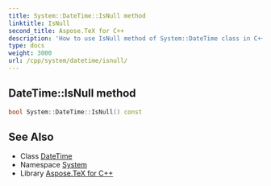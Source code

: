```yaml
---
title: System::DateTime::IsNull method
linktitle: IsNull
second_title: Aspose.TeX for C++
description: 'How to use IsNull method of System::DateTime class in C++.'
type: docs
weight: 3000
url: /cpp/system/datetime/isnull/
---
```

## DateTime::IsNull method




```cpp
bool System::DateTime::IsNull() const
```

## See Also

* Class [DateTime](../)
* Namespace [System](../../)
* Library [Aspose.TeX for C++](../../../)
